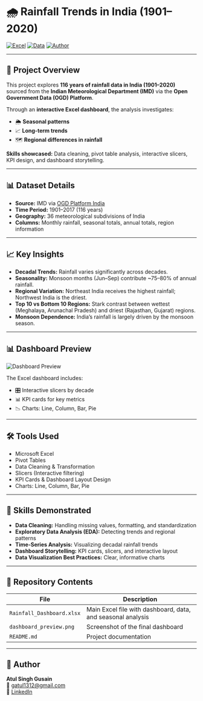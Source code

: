 # 🌧️ Rainfall Trends in India (1901–2020)

[![Excel](https://img.shields.io/badge/Tool-Excel-green?logo=microsoft-excel)](#)
[![Data](https://img.shields.io/badge/Data-Open--Government--Data-blue)](https://data.gov.in/) 
[![Author](https://img.shields.io/badge/Author-Atul%20Singh%20Gusain-orange)](#)

---

## **📌 Project Overview**
This project explores **116 years of rainfall data in India (1901–2020)** sourced from the **Indian Meteorological Department (IMD)** via the **Open Government Data (OGD) Platform**.  

Through an **interactive Excel dashboard**, the analysis investigates:  

- 🌦️ **Seasonal patterns**  
- 📈 **Long-term trends**  
- 🗺️ **Regional differences in rainfall**  

**Skills showcased:** Data cleaning, pivot table analysis, interactive slicers, KPI design, and dashboard storytelling.

---

## **📊 Dataset Details**

- **Source:** IMD via [OGD Platform India](https://data.gov.in/)  
- **Time Period:** 1901–2017 (116 years)  
- **Geography:** 36 meteorological subdivisions of India  
- **Columns:** Monthly rainfall, seasonal totals, annual totals, region information  

---

## **📈 Key Insights**

- **Decadal Trends:** Rainfall varies significantly across decades.  
- **Seasonality:** Monsoon months (Jun–Sep) contribute ~75–80% of annual rainfall.  
- **Regional Variation:** Northeast India receives the highest rainfall; Northwest India is the driest.  
- **Top 10 vs Bottom 10 Regions:** Stark contrast between wettest (Meghalaya, Arunachal Pradesh) and driest (Rajasthan, Gujarat) regions.  
- **Monsoon Dependence:** India’s rainfall is largely driven by the monsoon season.  

---

## **📊 Dashboard Preview**

![Dashboard Preview](dashboard_preview.png)  

The Excel dashboard includes:  
- 🎛️ Interactive slicers by decade  
- 📊 KPI cards for key metrics  
- 📉 Charts: Line, Column, Bar, Pie  

---

## **🛠️ Tools Used**

- Microsoft Excel  
- Pivot Tables  
- Data Cleaning & Transformation  
- Slicers (Interactive filtering)  
- KPI Cards & Dashboard Layout Design  
- Charts: Line, Column, Bar, Pie  

---

## **🚀 Skills Demonstrated**

- **Data Cleaning:** Handling missing values, formatting, and standardization  
- **Exploratory Data Analysis (EDA):** Detecting trends and regional patterns  
- **Time-Series Analysis:** Visualizing decadal rainfall trends  
- **Dashboard Storytelling:** KPI cards, slicers, and interactive layout  
- **Data Visualization Best Practices:** Clear, informative charts  

---

## **📂 Repository Contents**

| File | Description |
|------|-------------|
| `Rainfall_Dashboard.xlsx` | Main Excel file with dashboard, data, and seasonal analysis |
| `dashboard_preview.png` | Screenshot of the final dashboard |
| `README.md` | Project documentation |

---

## **👤 Author**

**Atul Singh Gusain**  
📧 gatul1312@gmail.com  
🔗 [LinkedIn](#)
